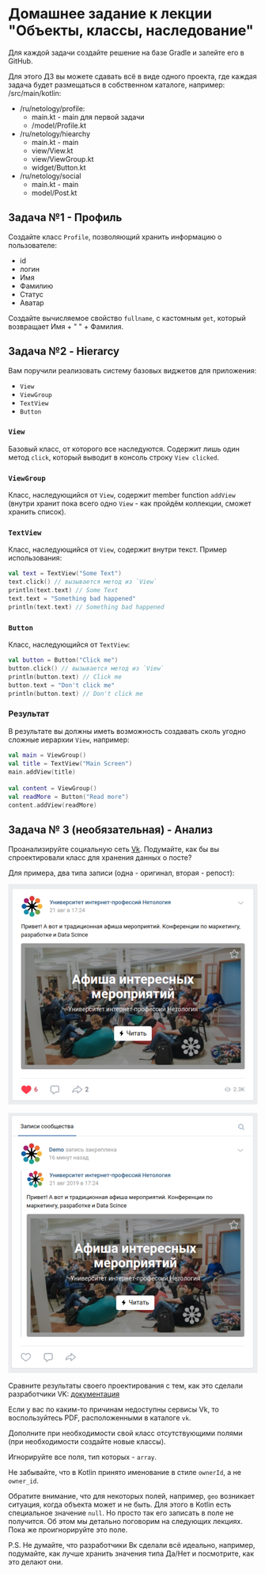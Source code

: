 # Домашнее задание к лекции "Объекты, классы, наследование"

Для каждой задачи создайте решение на базе Gradle и залейте его в GitHub.

Для этого ДЗ вы можете сдавать всё в виде одного проекта, где каждая задача будет размещаться в собственном каталоге, например:
/src/main/kotlin:
- /ru/netology/profile:
    - main.kt - main для первой задачи
    - /model/Profile.kt 
- /ru/netology/hiearchy
    - main.kt - main
    - view/View.kt
    - view/ViewGroup.kt
    - widget/Button.kt
- /ru/netology/social
    - main.kt - main
    - model/Post.kt

## Задача №1 - Профиль

Создайте класс `Profile`, позволяющий хранить информацию о пользователе:
* id
* логин
* Имя
* Фамилию
* Статус
* Аватар

Создайте вычисляемое свойство `fullname`, с кастомным `get`, который возвращает Имя + " " + Фамилия.

## Задача №2 - Hierarcy

Вам поручили реализовать систему базовых виджетов для приложения:
- `View`
- `ViewGroup`
- `TextView`
- `Button`

### `View`

Базовый класс, от которого все наследуются. Содержит лишь один метод `click`, который выводит в консоль строку `View clicked`.

### `ViewGroup`

Класс, наследующийся от `View`, содержит member function `addView` (внутри хранит пока всего одно `View` - как пройдём коллекции, сможет хранить список).

### `TextView`

Класс, наследующийся от `View`, содержит внутри текст. Пример использования:
```kotlin
val text = TextView("Some Text")
text.click() // вызывается метод из `View`
println(text.text) // Some Text
text.text = "Something bad happened"
println(text.text) // Something bad happened
```

### `Button`

Класс, наследующийся от `TextView`:
```kotlin
val button = Button("Click me")
button.click() // вызывается метод из `View`
println(button.text) // Click me
button.text = "Don't click me"
println(button.text) // Don't click me
```

### Результат

В результате вы должны иметь возможность создавать сколь угодно сложные иерархии `View`, например:

```kotlin
val main = ViewGroup()
val title = TextView("Main Screen")
main.addView(title)

val content = ViewGroup()
val readMore = Button("Read more")
content.addView(readMore)
```


## Задача № 3 (необязательная) - Анализ

Проанализируйте социальную сеть [Vk](https://vk.com/netology). Подумайте, как бы вы спроектировали класс для хранения данных о посте?

Для примера, два типа записи (одна - оригинал, вторая - репост):

![](./vk/regular.png)

![](./vk/repost.png)

Сравните результаты своего проектирования с тем, как это сделали разработчики VK: [документация](https://vk.com/dev/objects/post)

Если у вас по каким-то причинам недоступны сервисы Vk, то воспользуйтесь PDF, расположенными в каталоге `vk`.

Дополните при необходимости свой класс отсутствующими полями (при необходимости создайте новые классы).

Игнорируйте все поля, тип которых - `array`.

Не забывайте, что в Kotlin принято именование в стиле `ownerId`, а не `owner_id`.

Обратите внимание, что для некоторых полей, например, `geo` возникает ситуация, когда объекта может и не быть. Для этого в Kotlin есть специальное значение `null`. Но просто так его записать в поле не получится. Об этом мы детально поговорим на следующих лекциях. Пока же проигнорируйте это поле.

P.S. Не думайте, что разработчики Вк сделали всё идеально, например, подумайте, как лучше хранить значения типа Да/Нет и посмотрите, как это делают они.